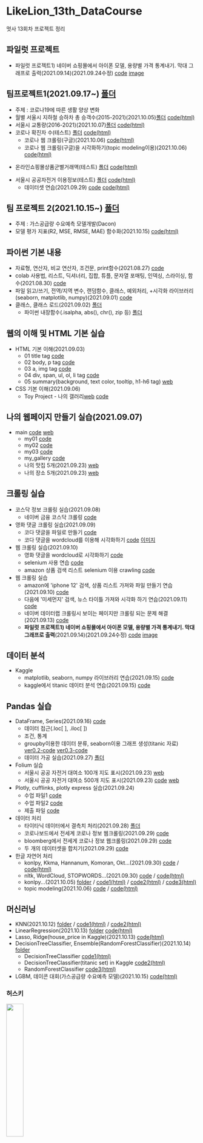 # LikeLion_13th_DataCourse
멋사 13회차 프로젝트 정리

## 파일럿 프로젝트
  - 파일럿 프로젝트1) 네이버 쇼핑몰에서 아이폰 모델, 용량별 가격 통계내기. 막대 그래프로 출력(2021.09.14)(2021.09.24수정) [code](https://github.com/kbjung/LikeLion_13th_DataCourse/blob/main/codeclass/2021.09.14/%EC%95%84%EC%9D%B4%ED%8F%B0%20%EA%B0%80%EA%B2%A9%20ver1.2(pd%2C%20plotly).ipynb) [image](https://github.com/kbjung/LikeLion_13th_DataCourse/blob/main/codeclass/2021.09.14/%EC%95%84%EC%9D%B4%ED%8F%B0%20%EB%AA%A8%EB%8D%B8%EB%B3%84%20%EA%B0%80%EA%B2%A9%20%EA%B7%B8%EB%9E%98%ED%94%84.png)

## 팀프로젝트1(2021.09.17~) [폴더](https://github.com/kbjung/LikeLion_13th_DataCourse/tree/main/TP01)
  + 주제 : 코로나19에 따른 생활 양상 변화
  + 월별 서울시 지하철 승하차 총 승객수(2015-2021)(2021.10.05)[폴더](https://github.com/kbjung/LikeLion_13th_DataCourse/tree/main/TP01/%EC%A7%80%ED%95%98%EC%B2%A0%EC%9B%94%EB%B3%84%EC%8A%B9%ED%95%98%EC%B0%A8%EC%8A%B9%EA%B0%9D%EC%88%98) [code(html)](https://kbjung.github.io/LikeLion_13th_DataCourse/TP01/지하철월별승하차승객수/06_지하철월별_승차인원_그래프.html)
  + 서울시 교통량(2016-2021)(2021.10.07)[폴더](https://github.com/kbjung/LikeLion_13th_DataCourse/tree/main/TP01/%EC%84%9C%EC%9A%B8%EC%8B%9C_%EA%B5%90%ED%86%B5%EB%9F%89_%EC%A0%95%EB%B3%B4) [code(html)](https://kbjung.github.io/LikeLion_13th_DataCourse/TP01/서울시_교통량_정보/03_traffic.html)
  + 코로나 확진자 수(테스트) [폴더](https://github.com/kbjung/LikeLion_13th_DataCourse/tree/main/TP01/%EC%BD%94%EB%A1%9C%EB%82%98%ED%99%95%EC%A7%84%EC%9E%90%EC%88%98) [code(html)](https://kbjung.github.io/LikeLion_13th_DataCourse/TP01/코로나확진자수/코로나확진자수.html)
    - 코로나 웹 크롤링(구글)(2021.10.06) [code(html)](https://kbjung.github.io/LikeLion_13th_DataCourse/TP01/코로나확진자수/06_코로나_웹크롤링(키워드변경).html)
    - 코로나 웹 크롤링(구글)을 시각화하기(topic modeling이용)(2021.10.06) [code(html)](https://kbjung.github.io/LikeLion_13th_DataCourse/TP01/코로나확진자수/02_코로나_wordcloud(구글기사)(colab).html)
  - 온라인쇼핑몰상품군별거래액(테스트) [폴더](https://github.com/kbjung/LikeLion_13th_DataCourse/tree/main/TP01/%EC%98%A8%EB%9D%BC%EC%9D%B8%EC%87%BC%ED%95%91%EB%AA%B0%EC%83%81%ED%92%88%EA%B5%B0%EB%B3%84%EA%B1%B0%EB%9E%98%EC%95%A1) [code(html)](https://kbjung.github.io/LikeLion_13th_DataCourse/TP01/온라인쇼핑몰상품군별거래액/온라인상품별거래액.html)
  + 서울시 공공자전거 이용정보(테스트) [폴더](https://github.com/kbjung/LikeLion_13th_DataCourse/tree/main/TP01/%EA%B3%B5%EA%B3%B5%EC%9E%90%EC%A0%84%EA%B1%B0_%EC%9D%B4%EC%9A%A9%EC%A0%95%EB%B3%B4) [code(html)](https://kbjung.github.io/LikeLion_13th_DataCourse/TP01/공공자전거_이용정보/자전거이용객수.html)
    - 데이터셋 연습(2021.09.29) [code](https://github.com/kbjung/LikeLion_13th_DataCourse/blob/main/TP01/%EA%B3%B5%EA%B3%B5%EC%9E%90%EC%A0%84%EA%B1%B0_%EC%9D%B4%EC%9A%A9%EC%A0%95%EB%B3%B4/dataframe_test(2021.09.29).ipynb) [code(html)](https://kbjung.github.io/LikeLion_13th_DataCourse/TP01/공공자전거_이용정보/dataframe_test(2021.09.29).html)

## 팀 프로젝트 2(2021.10.15~) [폴더](https://github.com/kbjung/LikeLion_13th_DataCourse/tree/main/TP02)
  + 주제 : 가스공급량 수요예측 모델개발(Dacon)
  + 모델 평가 지표(R2, MSE, RMSE, MAE) 함수화(2021.10.15) [code(html)](https://kbjung.github.io/LikeLion_13th_DataCourse/TP02/2021.10.15_02_평가지표(dacon).html)

## 파이썬 기본 내용
  - 자료형, 연산자, 비교 연산자, 조건문, print함수(2021.08.27) [code](https://github.com/kbjung/LikeLion_13th_DataCourse/blob/main/codeclass/2021.08.27/01_class.ipynb)
  - colab 사용법, 리스트, 딕셔너리, 집합, 튜플, 문자열 포매팅, 인덱싱, 스라이싱, 함수(2021.08.30) [code](https://github.com/kbjung/LikeLion_13th_DataCourse/blob/main/codeclass/2021.08.30/2021.08.30_01_colab.ipynb)
  - 파일 읽고/쓰기, 전역/지역 변수, 랜덤함수, 클래스, 예외처리, +시각화 라이브러리(seaborn, matplotlib, numpy)(2021.09.01) [code](https://github.com/kbjung/LikeLion_13th_DataCourse/blob/main/codeclass/2021.09.01/class20210901.ipynb)
  - 클래스, 클래스 로드(2021.09.02) [폴더](https://github.com/kbjung/LikeLion_13th_DataCourse/tree/main/codeclass/2021.09.02)
    - 파이썬 내장함수(.isalpha, abs(), chr(), zip 등) [폴더](https://github.com/kbjung/LikeLion_13th_DataCourse/tree/main/codeclass/2021.09.02/fun_pro)

## 웹의 이해 및 HTML 기본 실습
  + HTML 기본 이해(2021.09.03)
    - 01 title tag [code](https://github.com/kbjung/LikeLion_13th_DataCourse/blob/main/web_html/01_html_title.html)
    - 02 body, p tag [code](https://github.com/kbjung/LikeLion_13th_DataCourse/blob/main/web_html/02_html_body.html)
    - 03 a, img tag [code](https://github.com/kbjung/LikeLion_13th_DataCourse/blob/main/web_html/03_html_link_img.html)
    - 04 div, span, ul, ol, li tag [code](https://github.com/kbjung/LikeLion_13th_DataCourse/blob/main/web_html/04_html_div_span.html)
    - 05 summary(background, text color, tooltip, h1-h6 tag) [web](https://github.com/kbjung/LikeLion_13th_DataCourse/blob/main/web_html/05_html_summary.html)
  + CSS 기본 이해(2021.09.06)
    - Toy Project - 나의 갤러리[web](https://kbjung.github.io/LikeLion_13th_DataCourse/02_css_gallery/15_my_gallery.html) [code](https://github.com/kbjung/LikeLion_13th_DataCourse/blob/main/02_css_gallery/15_my_gallery.html)


## 나의 웹페이지 만들기 실습(2021.09.07)
 + main [code](https://github.com/kbjung/LikeLion_13th_DataCourse/blob/main/01_web_html/my_web/main.html) [web](https://kbjung.github.io/LikeLion_13th_DataCourse/01_web_html/my_web/main.html)
    - my01 [code](https://github.com/kbjung/LikeLion_13th_DataCourse/blob/main/01_web_html/my_web/my01.html)
    - my02 [code](https://github.com/kbjung/LikeLion_13th_DataCourse/blob/main/01_web_html/my_web/my02.html)
    - my03 [code](https://github.com/kbjung/LikeLion_13th_DataCourse/blob/main/01_web_html/my_web/my03.html)
    - my_gallery [code](https://github.com/kbjung/LikeLion_13th_DataCourse/blob/main/01_web_html/my_web/15_my_gallery.html)
    - 나의 맛집 5개(2021.09.23) [web](https://kbjung.github.io/LikeLion_13th_DataCourse/01_web_html/my_web/yangjae.html)
    - 나의 장소 5개(2021.09.23) [web](https://kbjung.github.io/LikeLion_13th_DataCourse/01_web_html/my_web/at_highschool.html)

## 크롤링 실습
  + 코스닥 정보 크롤링 실습(2021.09.08)
    - 네이버 금융 코스닥 크롤링 [code](https://github.com/kbjung/LikeLion_13th_DataCourse/blob/main/codeclass/2021.09.08/05_stack_get.py)
  + 영화 댓글 크롤링 실습(2021.09.09)
    - 코다 댓글을 파일로 만들기 [code](https://github.com/kbjung/LikeLion_13th_DataCourse/blob/main/codeclass/2021.09.09/kbj_wordcloud/14_movie.py)
    - 코다 댓글을 wordcloud를 이용해 시각화하기 [code](https://github.com/kbjung/LikeLion_13th_DataCourse/blob/main/codeclass/2021.09.09/kbj_wordcloud/14_movie_vis.py) [이미지](https://github.com/kbjung/LikeLion_13th_DataCourse/blob/main/codeclass/2021.09.09/kbj_wordcloud/myfig2.png)
  + 웹 크롤링 실습(2021.09.10)
    - 영화 댓글을 wordcloud로 시각화하기 [code](https://github.com/kbjung/LikeLion_13th_DataCourse/blob/main/codeclass/2021.09.10/01_bs_vis.ipynb)
    - selenium 사용 연습 [code](https://github.com/kbjung/LikeLion_13th_DataCourse/blob/main/codeclass/2021.09.10/02_Selenium%20%EC%82%AC%EC%9A%A9%EB%B2%95.ipynb)
    - amazon 상품 검색 리스트 selenium 이용 crawling [code](https://github.com/kbjung/LikeLion_13th_DataCourse/blob/main/codeclass/2021.09.10/03_%EC%95%84%EB%A7%88%EC%A1%B4%20%EC%9B%B9%20%ED%81%AC%EB%A1%A4%EB%A7%81.ipynb)
  + 웹 크롤링 실습
    - amazon에 'iphone 12' 검색, 상품 리스트 가져와 파일 만들기 연습(2021.09.10) [code](https://github.com/kbjung/LikeLion_13th_DataCourse/tree/main/practice/2021.09.10-prac)
    - 다음에 '미세먼지' 검색, 뉴스 타이틀 가져와 시각화 하기 연습(2021.09.11) [code](https://github.com/kbjung/LikeLion_13th_DataCourse/blob/main/practice/2021.09.11-prac/2021.09.11-web_crawling%2C%20wordcloud.ipynb)
    - 네이버 데이터랩 크롤링시 보이는 페이지만 크롤링 되는 문제 해결(2021.09.13) [code](https://github.com/kbjung/LikeLion_13th_DataCourse/blob/main/codeclass/2021.09.13/04_class.ipynb)
    - **파일럿 프로젝트1) 네이버 쇼핑몰에서 아이폰 모델, 용량별 가격 통계내기. 막대 그래프로 출력**(2021.09.14)(2021.09.24수정) [code](https://github.com/kbjung/LikeLion_13th_DataCourse/blob/main/codeclass/2021.09.14/%EC%95%84%EC%9D%B4%ED%8F%B0%20%EA%B0%80%EA%B2%A9%20ver1.2(pd%2C%20plotly).ipynb) [image](https://github.com/kbjung/LikeLion_13th_DataCourse/blob/main/codeclass/2021.09.14/%EC%95%84%EC%9D%B4%ED%8F%B0%20%EB%AA%A8%EB%8D%B8%EB%B3%84%20%EA%B0%80%EA%B2%A9%20%EA%B7%B8%EB%9E%98%ED%94%84.png)

## 데이터 분석
  + Kaggle
    - matplotlib, seaborn, numpy 라이브러리 연습(2021.09.15) [code](https://github.com/kbjung/LikeLion_13th_DataCourse/blob/main/codeclass/2021.09.15/01_class.ipynb)
    - kaggle에서 titanic 데이터 분석 연습(2021.09.15) [code](https://github.com/kbjung/LikeLion_13th_DataCourse/blob/main/codeclass/2021.09.15/02_kaggle(titanic).ipynb)

## Pandas 실습
  + DataFrame, Series(2021.09.16) [code](https://github.com/kbjung/LikeLion_13th_DataCourse/blob/main/codeclass/2021.09.16/01_pandas.ipynb)
    - 데이터 접근(.loc[ ], .iloc[ ])
    - 조건, 통계
    - groupby이용한 데이터 분류, seaborn이용 그래프 생성(titanic 자료) [ver0.2-code](https://github.com/kbjung/LikeLion_13th_DataCourse/blob/main/codeclass/2021.09.16/02_titanic_data_sort_ver0.2.ipynb) [ver0.3-code](https://github.com/kbjung/LikeLion_13th_DataCourse/blob/main/codeclass/2021.09.16/02_titanic_data_sort_ver0.3.ipynb)
    - 데이터 가공 실습(2021.09.27) [폴더](https://github.com/kbjung/LikeLion_13th_DataCourse/tree/main/codeclass/2021.09.27)
  + Folium 실습
    - 서울시 공공 자전거 대여소 100개 지도 표시(2021.09.23) [web](https://kbjung.github.io/LikeLion_13th_DataCourse/codeclass/2021.09.23/my_place/seoul_public_bike_rent_map.html)
    - 서울시 공공 자전거 대여소 500개 지도 표시(2021.09.23) [code](https://github.com/kbjung/LikeLion_13th_DataCourse/blob/main/codeclass/2021.09.23/02_folium(colab).ipynb) [web](https://kbjung.github.io/LikeLion_13th_DataCourse/codeclass/2021.09.23/my_place/seoul_public_bike_rent_map_500.html)
  + Plotly, cufflinks, plotly express 실습(2021.09.24)
    - 수업 파일1 [code](https://github.com/kbjung/LikeLion_13th_DataCourse/blob/main/codeclass/2021.09.24/01_plotly.ipynb)
    - 수업 파일2 [code](https://github.com/kbjung/LikeLion_13th_DataCourse/blob/main/codeclass/2021.09.24/02_plotly.ipynb)
    - 제출 파일 [code](https://github.com/kbjung/LikeLion_13th_DataCourse/blob/main/codeclass/2021.09.24/%EA%B9%80%EB%B2%94%EC%A4%91_plotly_0924.ipynb)
  + 데이터 처리
    - 타이타닉 데이터에서 결측치 처리(2021.09.28) [폴더](https://github.com/kbjung/LikeLion_13th_DataCourse/tree/main/codeclass/2021.09.28)
    - 코로나보드에서 전세계 코로나 정보 웹크롤링(2021.09.29) [code](https://github.com/kbjung/LikeLion_13th_DataCourse/blob/main/codeclass/2021.09.29/01_world_coronaboard.ipynb)
    - bloomberg에서 전세게 코로나 정보 웹크롤링(2021.09.29) [code](https://github.com/kbjung/LikeLion_13th_DataCourse/blob/main/codeclass/2021.09.29/02_vaccine_bloomberg.ipynb)
    - 두 개의 데이터셋을 합치기(2021.09.29) [code](https://github.com/kbjung/LikeLion_13th_DataCourse/blob/main/codeclass/2021.09.29/03_merge.ipynb)
  + 한글 자연어 처리
    - konlpy, Kkma, Hannanum, Komoran, Okt...(2021.09.30) [code](https://github.com/kbjung/LikeLion_13th_DataCourse/blob/main/codeclass/2021.09.30/01_konlpy(colab).ipynb) / [code(html)](https://kbjung.github.io/LikeLion_13th_DataCourse/codeclass/2021.09.30/01_konlpy(colab).html)
    - nltk, WordCloud, STOPWORDS...(2021.09.30) [code](https://github.com/kbjung/LikeLion_13th_DataCourse/blob/main/codeclass/2021.09.30/02_font_visual(colab).ipynb) / [code(html)](https://kbjung.github.io/LikeLion_13th_DataCourse/codeclass/2021.09.30/02_font_visual(colab).html)
    - konlpy...(2021.10.05) [folder](https://github.com/kbjung/LikeLion_13th_DataCourse/tree/main/codeclass/2021.10.05) / [code1(html)](https://kbjung.github.io/LikeLion_13th_DataCourse/codeclass/2021.10.05/01_review(colab).html) / [code2(html)](https://kbjung.github.io/LikeLion_13th_DataCourse/codeclass/2021.10.05/02_konlpy(colab).html) / [code3(html)](https://kbjung.github.io/LikeLion_13th_DataCourse/codeclass/2021.10.05/03_test_tesla(colab).html)
    - topic modeling(2021.10.06) [code](https://github.com/kbjung/LikeLion_13th_DataCourse/blob/main/codeclass/2021.10.06/01_topic_modeling(colab).ipynb) / [code(html)](https://kbjung.github.io/LikeLion_13th_DataCourse/codeclass/2021.10.06/01_topic_modeling(colab).html)

## 머신러닝
  + KNN(2021.10.12) [folder](https://github.com/kbjung/LikeLion_13th_DataCourse/tree/main/codeclass/2021.10.12) / [code1(html)](https://kbjung.github.io/LikeLion_13th_DataCourse/codeclass/2021.10.12/01_ML.html) / [code2(html)](https://kbjung.github.io/LikeLion_13th_DataCourse/codeclass/2021.10.12/02_KNN.html)
  + LinearRegression(2021.10.13) [folder](https://github.com/kbjung/LikeLion_13th_DataCourse/tree/main/codeclass/2021.10.13) [code(html)](https://kbjung.github.io/LikeLion_13th_DataCourse/codeclass/2021.10.13/2021.10.13_01_LR.html) 
  + Lasso, Ridge(house_price in Kaggle)(2021.10.13) [code(html)](https://kbjung.github.io/LikeLion_13th_DataCourse/codeclass/2021.10.13/2021.10.13-02_house_price.html)
  + DecisionTreeClassifier, Ensemble(RandomForestClassifier)(2021.10.14) [folder](https://github.com/kbjung/LikeLion_13th_DataCourse/tree/main/codeclass/2021.10.14)
    - DecisionTreeClassifier [code1(html)](https://kbjung.github.io/LikeLion_13th_DataCourse/codeclass/2021.10.14/2021.10.14_01_decisiontree(colab).html)
    - DecisionTreeClassifier(titanic set) in Kaggle [code2(html)](https://kbjung.github.io/LikeLion_13th_DataCourse/codeclass/2021.10.14/2021.10.14_02-decisiontree-titanic.html)
    - RandomForestClassifier [code3(html)](https://kbjung.github.io/LikeLion_13th_DataCourse/codeclass/2021.10.14/2021.10.14_03_random_forest(colab).html)
  + LGBM, 데이콘 대회(가스공급량 수요예측 모델)(2021.10.15) [code(html)](https://kbjung.github.io/LikeLion_13th_DataCourse/codeclass/2021.10.15/2021.10.15_01_gas_supply(dacon).html)

### 허스키
<img src="https://user-images.githubusercontent.com/88702587/131994715-331c879d-b64d-45cc-93bc-eae5da4b6def.jpg" width=30%>
